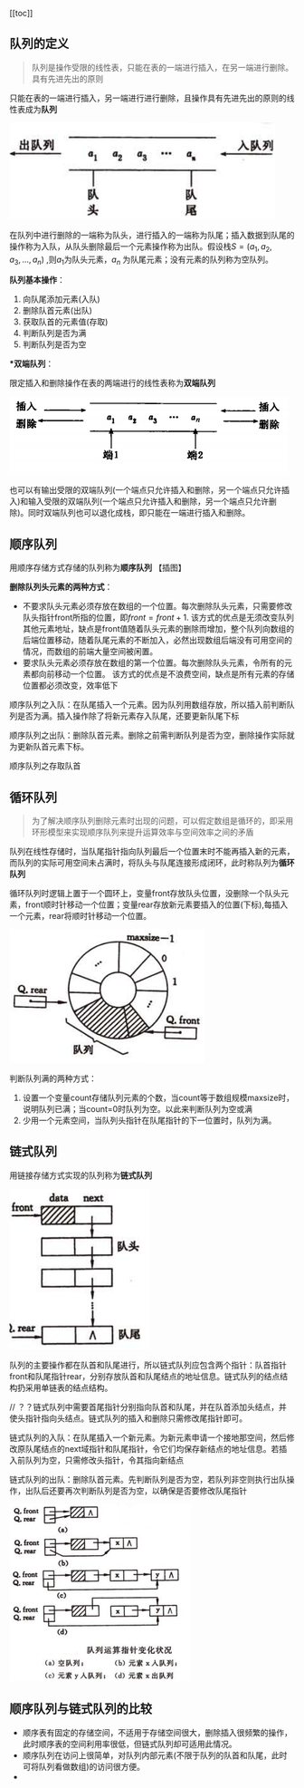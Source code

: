 
[[toc]]
## 队列的定义
> 队列是操作受限的线性表，只能在表的一端进行插入，在另一端进行删除。具有先进先出的原则

只能在表的一端进行插入，另一端进行进行删除，且操作具有先进先出的原则的线性表成为**队列**

![tt](_images/队列_示意图.png "tt")

在队列中进行删除的一端称为队头，进行插入的一端称为队尾；插入数据到队尾的操作称为入队，从队头删除最后一个元素操作称为出队。假设栈$S=(a_1,a_2,a_3,...,a_n)$ ,则$a_1$为队头元素，$a_n$
为队尾元素；没有元素的队列称为空队列。

**队列基本操作**：
1. 向队尾添加元素(入队)
1. 删除队首元素(出队)
3. 获取队首的元素值(存取)
4. 判断队列是否为满
5. 判断队列是否为空

**\*双端队列**：

限定插入和删除操作在表的两端进行的线性表称为**双端队列**

![tt](_images/队列_双端队列.png "tt")

也可以有输出受限的双端队列(一个端点只允许插入和删除，另一个端点只允许插入)和输入受限的双端队列(一个端点只允许插入和删除，另一个端点只允许删除)。同时双端队列也可以退化成栈，即只能在一端进行插入和删除。

## 顺序队列
用顺序存储方式存储的队列称为**顺序队列**
【插图】

**删除队列头元素的两种方式**：
* 不要求队头元素必须存放在数组的一个位置。每次删除队头元素，只需要修改队头指针front所指的位置，即$front=front+1$.
该方式的优点是无须改变队列其他元素地址，缺点是front值随着队头元素的删除而增加，整个队列向数组的后端位置移动，随着队尾元素的不断加入，必然出现数组后端没有可用空间的情况，而数组的前端大量空间被闲置。
* 要求队头元素必须存放在数组的第一个位置。每次删除队头元素，令所有的元素都向前移动一个位置。
该方式的优点是不浪费空间，缺点是所有元素的存储位置都必须改变，效率低下

顺序队列之入队：在队尾插入一个元素。因为队列用数组存放，所以插入前判断队列是否为满。插入操作除了将新元素存入队尾，还要更新队尾下标

顺序队列之出队：删除队首元素。删除之前需判断队列是否为空，删除操作实际就为更新队首元素下标。

顺序队列之存取队首

## 循环队列
> 为了解决顺序队列删除元素时出现的问题，可以假定数组是循环的，即采用环形模型来实现顺序队列来提升运算效率与空间效率之间的矛盾

队列在线性存储时，当队尾指针指向队列最后一个位置末时不能再插入新的元素，而队列的实际可用空间未占满时，将队头与队尾连接形成闭环，此时称队列为**循环队列**

循环队列时逻辑上置于一个圆环上，变量front存放队头位置，没删除一个队头元素，front顺时针移动一个位置；变量rear存放新元素要插入的位置(下标),每插入一个元素，rear将顺时针移动一个位置。

![tt](_images/队列_循环队列.png "tt")

判断队列满的两种方式：
1. 设置一个变量count存储队列元素的个数，当count等于数组规模maxsize时，说明队列已满；当count=0时队列为空。以此来判断队列为空或满
1. 少用一个元素空间，当队列头指针在队尾指针的下一位置时，队列为满。

## 链式队列
用链接存储方式实现的队列称为**链式队列**

![tt](_images/队列_链式队列.png "tt")

队列的主要操作都在队首和队尾进行，所以链式队列应包含两个指针：队首指针front和队尾指针rear，分别存放队首和队尾结点的地址信息。链式队列的结点结构扔采用单链表的结点结构。

// ？？链式队列中需要首尾指针分别指向队首和队尾，并在队首添加头结点，并使头指针指向头结点。链式队列的插入和删除只需修改尾指针即可。

链式队列的入队：在队尾插入一个新元素。为新元素申请一个接地那空间，然后修改原队尾结点的next域指针和队尾指针，令它们均保存新结点的地址信息。若插入前队列为空，只需修改头指针，令其指向新结点

链式队列的出队：删除队首元素。先判断队列是否为空，若队列非空则执行出队操作，出队后还要再次判断队列是否为空，以确保是否要修改队尾指针

![tt](_images/队列_链式的操作.png "tt")


## 顺序队列与链式队列的比较
* 顺序表有固定的存储空间，不适用于存储空间很大，删除插入很频繁的操作，此时顺序表的空间利用率很低，但链式队列却可适用此情况。
* 顺序队列在访问上很简单，对队列内部元素(不限于队列的队首和队尾，此时可将队列看做数组)的访问很方便。
* 
